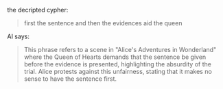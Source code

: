the decripted cypher:
> first the sentence and then the evidences aid the queen

AI says:
> This phrase refers to a scene in "Alice's Adventures in Wonderland" where the Queen of Hearts demands that the sentence be given before the evidence is presented, highlighting the absurdity of the trial. Alice protests against this unfairness, stating that it makes no sense to have the sentence first.
